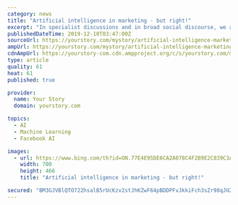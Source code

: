 ```yaml
---
category: news
title: "Artificial intelligence in marketing - but right!"
excerpt: "In specialist discussions and in broad social discourse, we are constantly encountering terms such as Artificial intelligence, AI, machine learning or neural networks. And what the new technology should not do! Google, for example, writes on its \"Think with Google\" content marketing page: \"Marketing is changing rapidly before our eyes ..."
publishedDateTime: 2019-12-10T03:47:00Z
sourceUrl: https://yourstory.com/mystory/artificial-intelligence-marketing-right
ampUrl: https://yourstory.com/mystory/artificial-intelligence-marketing-right/amp
cdnAmpUrl: https://yourstory-com.cdn.ampproject.org/c/s/yourstory.com/mystory/artificial-intelligence-marketing-right/amp
type: article
quality: 61
heat: 61
published: true

provider:
  name: Your Story
  domain: yourstory.com

topics:
  - AI
  - Machine Learning
  - Facebook AI

images:
  - url: https://www.bing.com/th?id=ON.77E4E95DE6CA2A078C4F2B9E2C839C3A
    width: 700
    height: 466
    title: "Artificial intelligence in marketing - but right!"

secured: "BM3GJVBlQTO722hsalB5rUcKzv2stJhKZwF64pBDDPFvJkkiFch3sZr98qJU2E8Be5/JrI0VswuoIp3bLF+mU2y9jzIqf6sF0GSa5Jk+kRcMpgeVS4XFRfjVkjT1qsMuf5IcfY5knEwQy/G6/n/uJbwvx0c6j7BGGVYAqKqrSiKvdTKNbOPSPlmM4ixE/yaxBAXeNbL2fg8daJNizwZs9IgoEwk75exaBtdyr4z4UuPiISKpljsHvV2py7572ho+MogzyUi7M8pZsbcrFXdE9Q==;Q92N6GcRSckq8sfJuXWcAQ=="
---
```


